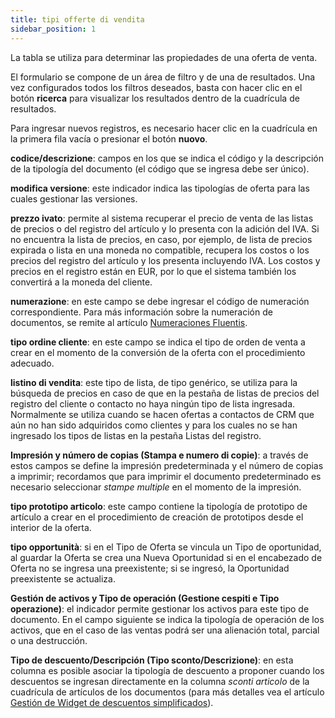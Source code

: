 ```yaml
---
title: tipi offerte di vendita
sidebar_position: 1
---
```


La tabla se utiliza para determinar las propiedades de una oferta de venta.

El formulario se compone de un área de filtro y de una de resultados. Una vez configurados todos los filtros deseados, basta con hacer clic en el botón **ricerca** para visualizar los resultados dentro de la cuadrícula de resultados.

Para ingresar nuevos registros, es necesario hacer clic en la cuadrícula en la primera fila vacía o presionar el botón **nuovo**.

**codice/descrizione**: campos en los que se indica el código y la descripción de la tipología del documento (el código que se ingresa debe ser único).

**modifica versione**: este indicador indica las tipologías de oferta para las cuales gestionar las versiones.

**prezzo ivato**: permite al sistema recuperar el precio de venta de las listas de precios o del registro del artículo y lo presenta con la adición del IVA. Si no encuentra la lista de precios, en caso, por ejemplo, de lista de precios expirada o lista en una moneda no compatible, recupera los costos o los precios del registro del artículo y los presenta incluyendo IVA. Los costos y precios en el registro están en EUR, por lo que el sistema también los convertirá a la moneda del cliente.

**numerazione**: en este campo se debe ingresar el código de numeración correspondiente. Para más información sobre la numeración de documentos, se remite al artículo [Numeraciones Fluentis](/docs/configurations/tables/fluentis-numerations).

**tipo ordine cliente**: en este campo se indica el tipo de orden de venta a crear en el momento de la conversión de la oferta con el procedimiento adecuado.

**listino di vendita**: este tipo de lista, de tipo genérico, se utiliza para la búsqueda de precios en caso de que en la pestaña de listas de precios del registro del cliente o contacto no haya ningún tipo de lista ingresada. Normalmente se utiliza cuando se hacen ofertas a contactos de CRM que aún no han sido adquiridos como clientes y para los cuales no se han ingresado los tipos de listas en la pestaña Listas del registro.

**Impresión y número de copias (Stampa e numero di copie)**: a través de estos campos se define la impresión predeterminada y el número de copias a imprimir; recordamos que para imprimir el documento predeterminado es necesario seleccionar *stampe multiple* en el momento de la impresión.

**tipo prototipo articolo**: este campo contiene la tipología de prototipo de artículo a crear en el procedimiento de creación de prototipos desde el interior de la oferta.

**tipo opportunità**: si en el Tipo de Oferta se vincula un Tipo de oportunidad, al guardar la Oferta se crea una Nueva Oportunidad si en el encabezado de Oferta no se ingresa una preexistente; si se ingresó, la Oportunidad preexistente se actualiza.

**Gestión de activos y Tipo de operación (Gestione cespiti e Tipo operazione)**: el indicador permite gestionar los activos para este tipo de documento. En el campo siguiente se indica la tipología de operación de los activos, que en el caso de las ventas podrá ser una alienación total, parcial o una destrucción.

**Tipo de descuento/Descripción (Tipo sconto/Descrizione)**: en esta columna es posible asociar la tipología de descuento a proponer cuando los descuentos se ingresan directamente en la columna *sconti articolo* de la cuadrícula de artículos de los documentos (para más detalles vea el artículo [Gestión de Widget de descuentos simplificados](/docs/sales/sales-flow/discount-widget)).